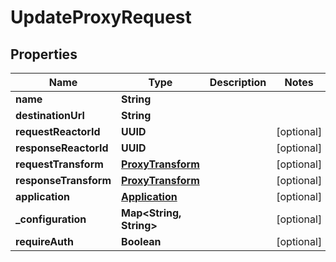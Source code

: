 

# UpdateProxyRequest


## Properties

| Name | Type | Description | Notes |
|------------ | ------------- | ------------- | -------------|
|**name** | **String** |  |  |
|**destinationUrl** | **String** |  |  |
|**requestReactorId** | **UUID** |  |  [optional] |
|**responseReactorId** | **UUID** |  |  [optional] |
|**requestTransform** | [**ProxyTransform**](ProxyTransform.md) |  |  [optional] |
|**responseTransform** | [**ProxyTransform**](ProxyTransform.md) |  |  [optional] |
|**application** | [**Application**](Application.md) |  |  [optional] |
|**_configuration** | **Map&lt;String, String&gt;** |  |  [optional] |
|**requireAuth** | **Boolean** |  |  [optional] |



